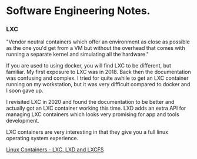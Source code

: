 # Software Engineering Notes.

### LXC

"Vendor neutral containers which offer an environment as close as possible as the one you'd get from a VM but without the overhead that comes with running a separate kernel and simulating all the hardware."

If you are used to using docker, you will find LXC to be different, but familiar. My first exposure to LXC was in 2018. Back then the documentation was confusing and complex. I tried for quite awhile to get an LXC container running on my workstation, but it was very difficult compared to docker and I soon gave up.

I revisited LXC in 2020 and found the documentation to be better and actually got an LXC container working this time. LXD adds an extra API for managing LXC containers which looks very promising for app and tools development.

LXC containers are very interesting in that they give you a full linux operating system experience.


[Linux Containers - LXC, LXD and LXCFS](https://linuxcontainers.org)
